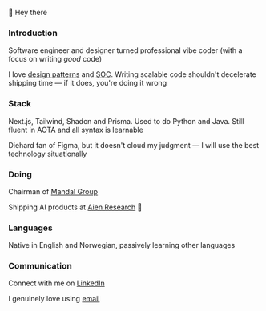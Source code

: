 👋 Hey there

### Introduction

Software engineer and designer turned professional vibe coder (with a focus on writing *good* code)

I love [design patterns](https://refactoring.guru/design-patterns) and [SOC](https://www.geeksforgeeks.org/software-engineering/separation-of-concerns-soc/). Writing scalable code shouldn't decelerate shipping time — if it does, you're doing it wrong

### Stack

Next.js, Tailwind, Shadcn and Prisma. Used to do Python and Java. Still fluent in AOTA and all syntax is learnable

Diehard fan of Figma, but it doesn't cloud my judgment — I will use the best technology situationally

### Doing

Chairman of [Mandal Group](https://www.mandal.group)

Shipping AI products at [Aien Research](https://www.aien.no) 🚀

### Languages

Native in English and Norwegian, passively learning other languages

### Communication

Connect with me on [LinkedIn](https://www.linkedin.com/in/sebmandal/)

I genuinely love using [email](mailto:sebastian@mandal.group)

